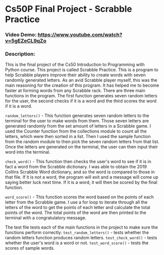 # Cs50P Final Project - Scrabble Practice

### Video Demo: https://www.youtube.com/watch?v=5gEZeCL9qZo

### Description:

This is the final project of the Cs50 Introduction to Programming with Python course. This project is called Scrabble Practice. This is a program to help Scrabble players improve their ability to create words with seven randomly generated letters. As an avid Scrabble player myself, this was the main reasoning for the creation of this program. It has helped me to become faster at forming words from any Scrabble rack. There are three main functions in the program. The first function generates seven random letters for the user, the second checks if it is a word and the third scores the word if it is a word.

`random_letters()` - This function generates seven random letters to the terminal for the user to make words from them. Those seven letters are generated randomly from the set amount of letters in a Scrabble game. I used the Counter function from the collections module to count all the letters, which were then sorted in a list. Then I used the sample function from the random module to then pick the seven random letters from that list. Once the letters are generated on the terminal, the user can then input their word into the terminal.

`check_word()` - This function then checks the user's word to see if it is in fact a word from the Scrabble dictionary. I was able to obtain the 2019 Collins Scrabble Word dictionary, and so the word is compared to those in that file. If it is not a word, the program will exit and a message will come up saying better luck next time. If it is a word, it will then be scored by the final function.

`word_score()` - This function scores the word based on the points of each letter from the Scrabble game. I use a for loop to iterate through all the letters of the word to get the points of each letter and calculate the total points of the word. The total points of the word are then printed to the terminal with a congratulatory message.

The test file tests each of the main functions in the project to make sure the functions perform correctly:
`test_random_letters()` - tests whether the random letters function produces random letters.
`test_check_word()` - tests whether the user's word is a word or not.
`test_word_score()` - tests the scores of sample words.